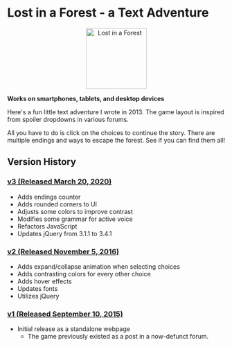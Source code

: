 # Lost in a Forest - a Text Adventure

<p align="center">
 <img src="https://1.bp.blogspot.com/-x8Htn_ZDMwQ/VfHYbhopBEI/AAAAAAAAAts/BoHd4FEVI9U/s1600/LostInaForest.png" width=140 alt="Lost in a Forest">
</p>

**Works on smartphones, tablets, and desktop devices**

Here's a fun little text adventure I wrote in 2013. The game layout is inspired from spoiler dropdowns in various forums.

All you have to do is click on the choices to continue the story. There are multiple endings and ways to escape the forest. See if you can find them all!

## Version History

### [v3 (Released March 20, 2020)]()
- Adds endings counter
- Adds rounded corners to UI
- Adjusts some colors to improve contrast
- Modifies some grammar for active voice
- Refactors JavaScript
- Updates jQuery from 3.1.1 to 3.4.1

### [v2 (Released November 5, 2016)]()
- Adds expand/collapse animation when selecting choices
- Adds contrasting colors for every other choice
- Adds hover effects
- Updates fonts
- Utilizes jQuery

### [v1 (Released September 10, 2015)]()
- Initial release as a standalone webpage
    - The game previously existed as a post in a now-defunct forum.